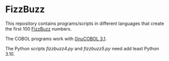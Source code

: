 # FizzBuzz

This repository contains programs/scripts in different languages that create the
first 100 [FizzBuzz](https://en.wikipedia.org/wiki/Fizz_buzz) numbers.

The COBOL programs work with [GnuCOBOL 3.1](https://gnucobol.sourceforge.io/).

The Python scripts *fizzbuzz4.py* and *fizzbuzz5.py* need add least Python 3.10.
